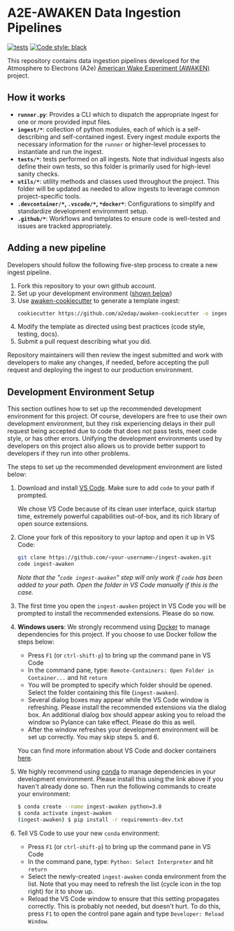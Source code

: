 # A2E-AWAKEN Data Ingestion Pipelines

[![tests](https://github.com/a2edap/ingest-awaken/actions/workflows/tests.yml/badge.svg)](https://github.com/a2edap/ingest-awaken/actions/workflows/tests.yml)
[![Code style: black](https://img.shields.io/badge/code%20style-black-000000.svg)](https://github.com/psf/black)

This repository contains data ingestion pipelines developed for the Atmosphere to
Electrons (A2e) [American Wake Experiment (AWAKEN)](https://a2e.energy.gov/projects/awaken)
project.


## How it works

- **`runner.py`**: Provides a CLI which to dispatch the appropriate ingest for one or
more provided input files.
- **`ingest/*`**: collection of python modules, each of which is a self-describing and
self-contained ingest. Every ingest module exports the necessary information for the
`runner` or higher-level processes to instantiate and run the ingest.
- **`tests/*`**: tests performed on all ingests. Note that individual ingests also define
their own tests, so this folder is primarily used for high-level sanity checks.
- **`utils/*`**: utility methods and classes used throughout the project. This folder
will be updated as needed to allow ingests to leverage common project-specific tools.
- **`.devcontainer/*`, `.vscode/*`, `*docker*`**: Configurations to simplify and
standardize development environment setup.
- **`.github/*`**: Workflows and templates to ensure code is well-tested and issues are
tracked appropriately.


## Adding a new pipeline

Developers should follow the following five-step process to create a new ingest
pipeline.

1. Fork this repository to your own github account.
2. Set up your development environment ([shown below](#development-environment-setup))
3. Use [awaken-cookiecutter](https://github.com/a2edap/awaken-cookiecutter) to generate
a template ingest:
    ```bash
    cookiecutter https://github.com/a2edap/awaken-cookiecutter -o ingest/
    ```
4. Modify the template as directed using best practices (code style, testing, docs).
5. Submit a pull request describing what you did.

Repository maintainers will then review the ingest submitted and work with developers
to make any changes, if needed, before accepting the pull request and deploying the
ingest to our production environment.


## Development Environment Setup

This section outlines how to set up the recommended development environment for this
project. Of course, developers are free to use their own development environment, but
they risk experiencing delays in their pull request being accepted due to code that
does not pass tests, meet code style, or has other errors. Unifying the development
environments used by developers on this project also allows us to provide better
support to developers if they run into other problems.

The steps to set up the recommended development environment are listed below:

1. Download and install [VS Code](https://code.visualstudio.com). Make sure to add 
`code` to your path if prompted.

    We chose VS Code because of its clean user interface, quick startup time, extremely
    powerful capabilities out-of-box, and its rich library of open source extensions.

2. Clone your fork of this repository to your laptop and open it up in VS Code:
    ```bash
    git clone https://github.com/<your-username>/ingest-awaken.git
    code ingest-awaken
    ```
    *Note that the "`code ingest-awaken`" step will only work if `code` has been added
    to your path. Open the folder in VS Code manually if this is the case.*

3. The first time you open the `ingest-awaken` project in VS Code you will be prompted
to install the recommended extensions. Please do so now.

4. **Windows users**: We strongly recommend using 
[Docker](https://www.docker.com/products/docker-desktop) to manage dependencies for
this project. If you choose to use Docker follow the steps below:
    - Press `F1` (or `ctrl-shift-p`) to bring up the command pane in VS Code
    - In the command pane, type: `Remote-Containers: Open Folder in Container...` and
    hit `return`
    - You will be prompted to specify which folder should be opened. Select the folder
    containing this file (`ingest-awaken`).
    - Several dialog boxes may appear while the VS Code window is refreshing. Please
    install the recommended extensions via the dialog box. An additional dialog box
    should appear asking you to reload the window so Pylance can take effect. Please do
    this as well.
    - After the window refreshes your development environment will be set up correctly.
    You may skip steps 5. and 6.

    You can find more information about VS Code and docker containers
    [here](https://code.visualstudio.com/docs/remote/containers).

5. We highly recommend using [conda](https://docs.anaconda.com/anaconda/install/) to
manage dependencies in your development environment. Please install this using the link
above if you haven't already done so. Then run the following commands to create your
environment:
    
    ```bash
    $ conda create --name ingest-awaken python=3.8
    $ conda activate ingest-awaken
    (ingest-awaken) $ pip install -r requirements-dev.txt
    ```

6. Tell VS Code to use your new `conda` environment:
    - Press `F1` (or `ctrl-shift-p`) to bring up the command pane in VS Code
    - In the command pane, type: `Python: Select Interpreter` and hit `return`
    - Select the newly-created `ingest-awaken` conda environment from the list. Note
    that you may need to refresh the list (cycle icon in the top right) for it to show
    up.
    - Reload the VS Code window to ensure that this setting propagates correctly.
    This is probably not needed, but doesn't hurt. To do this, press `F1` to open
    the control pane again and type `Developer: Reload Window`.
